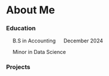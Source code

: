 # About Me
### Education
&emsp; B.S in Accounting &emsp; December 2024
  
&emsp; Minor in Data Science
  
### Projects
